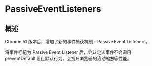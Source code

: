 # PassiveEventListeners

## 概述

Chrome 51 版本后，增加了新的事件捕获机制 - Passive Event Listeners。

将事件标记为 Passive Event Listener 后，会认定该事件不会调用 preventDefault 阻止默认行为。会提升浏览器的滚动缩放等性能。